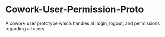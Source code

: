 # Cowork-User-Permission-Proto
A cowork user prototype which handles all login, logout, and permissions regarding all users. 
